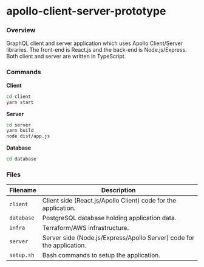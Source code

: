 # apollo-client-server-prototype

### Overview

GraphQL client and server application which uses Apollo Client/Server libraries.  The front-end is 
React.js and the back-end is Node.js/Express.  Both client and server are written in TypeScript.

### Commands

**Client**

```bash
cd client
yarn start
```

**Server**

```bash
cd server
yarn build
node dist/app.js
```

**Database**

```bash
cd database
```

### Files

| Filename              | Description                                                               |
|-----------------------|---------------------------------------------------------------------------|
| `client`              | Client side (React.js/Apollo Client) code for the application.            |
| `database`            | PostgreSQL database holding application data.                             |
| `infra`               | Terraform/AWS infrastructure.                                             |
| `server`              | Server side (Node.js/Express/Apollo Server) code for the application.     |
| `setup.sh`            | Bash commands to setup the application.                                   |
